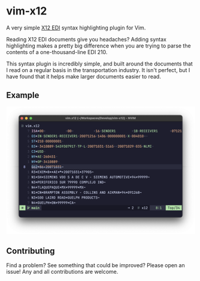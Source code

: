 # vim-x12

A very simple [X12 EDI][x12-edi] syntax highlighting plugin for Vim.

Reading X12 EDI documents give you headaches? Adding syntax highlighting makes a pretty big difference when you are trying to parse the contents of a one-thousand-line EDI 210.

This syntax plugin is incredibly simple, and built around the documents that I read on a regular basis in the transportation industry.
It isn't perfect, but I have found that it helps make larger documents easier to read.

## Example

![Example EDI document](./assets/example.png)

## Contributing

Find a problem? See something that could be improved? Please open an issue! Any and all contributions are welcome.

<!-- Reference -->

[x12-edi]: https://www.stedi.com/edi
